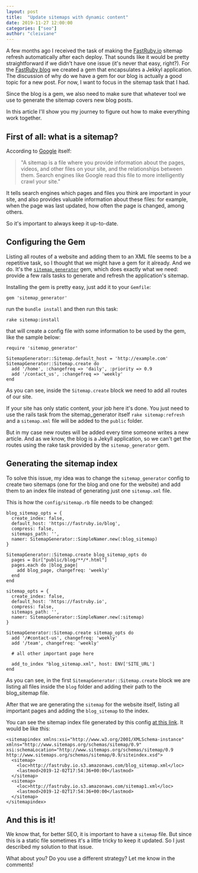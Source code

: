 ```yaml
---
layout: post
title:  "Update sitemaps with dynamic content"
date: 2019-11-27 12:00:00
categories: ["seo"]
author: "cleiviane"
---
```


A few months ago I received the task of making the [FastRuby.io](https://www.fastruby.io) sitemap refresh automatically after each deploy. That sounds like it would be pretty straightforward if we didn't have one issue (it's never that easy, right?). For the [FastRuby blog](https://www.fastruby.io/blog) we created a gem that encapsulates a Jekkyl application. The discussion of why do we have a gem for our blog is actually a good topic for a new post. For now, I want to focus in the sitemap task that I had.

Since the blog is a gem, we also need to make sure that whatever tool we use to generate the sitemap covers new blog posts.

In this article I'll show you my journey to figure out how to make everything work together.

<!--more-->

## First of all: what is a sitemap?

According to [Google](https://support.google.com/webmasters/answer/156184?hl=en) itself:
> "A sitemap is a file where you provide information about the pages, videos, and other files on your site, and the relationships between them. Search engines like Google read this file to more intelligently crawl your site."

It tells search engines which pages and files you think are important in your site, and also provides valuable information about these files: for example, when the page was last updated, how often the page is changed, among others.

So it's important to always keep it up-to-date.

## Configuring the Gem

Listing all routes of a website and adding them to an XML file seems to be a repetitive task, so I thought that we might have a gem for it already. And we do. It's the [`sitemap_generator`](https://github.com/kjvarga/sitemap_generator) gem, which does exactly what we need: provide a few rails tasks to generate and refresh the application's sitemap.

Installing the gem is pretty easy, just add it to your `Gemfile`:

`gem 'sitemap_generator'`

run the `bundle install` and then run this task:

`rake sitemap:install`

that will create a config file with some information to be used by the gem, like the sample below:

```
require 'sitemap_generator'

SitemapGenerator::Sitemap.default_host = 'http://example.com'
SitemapGenerator::Sitemap.create do
  add '/home', :changefreq => 'daily', :priority => 0.9
  add '/contact_us', :changefreq => 'weekly'
end
```

As you can see, inside the `Sitemap.create` block we need to add all routes of our site.

If your site has only static content, your job here it's done. You just need to use the rails task from the sitemap_generator itself `rake sitemap:refresh` and a `sitemap.xml` file will be added to the `public` folder.

But in my case new routes will be added every time someone writes a new article. And as we know, the blog is a Jekyll application,
so we can't get the routes using the rake task provided by the `sitemap_generator` gem.

## Generating the sitemap index

To solve this issue, my idea was to change the `sitemap_generator` config to create two sitemaps (one for the blog and one for the website) and add them to an index file instead of generating just one `sitemap.xml` file.


This is how the `config/sitemap.rb` file needs to be changed:

```
blog_sitemap_opts = {
  create_index: false,
  default_host: 'https://fastruby.io/blog',
  compress: false,
  sitemaps_path: '',
  namer: SitemapGenerator::SimpleNamer.new(:blog_sitemap)
}

SitemapGenerator::Sitemap.create blog_sitemap_opts do
  pages = Dir["public/blog/**/*.html"]
  pages.each do |blog_page|
    add blog_page, changefreq: 'weekly'
  end
end

sitemap_opts = {
  create_index: false,
  default_host: 'https://fastruby.io',
  compress: false,
  sitemaps_path: '',
  namer: SitemapGenerator::SimpleNamer.new(:sitemap)
}

SitemapGenerator::Sitemap.create sitemap_opts do
  add '/#contact-us', changefreq: 'weekly'
  add '/team', changefreq: 'weekly'

  # all other important page here

  add_to_index "blog_sitemap.xml", host: ENV['SITE_URL']
end

```

As you can see, in the first `SitemapGenerator::Sitemap.create` block we are listing all files inside the `blog` folder and adding their path to the blog_sitemap file.

After that we are generating the `sitemap` for the website itself, listing all important pages and adding the `blog_sitemap` to the index.

You can see the sitemap index file generated by this config [at this link](http://fastruby.io.s3.amazonaws.com/sitemap.xml). It would be like this:

```
<sitemapindex xmlns:xsi="http://www.w3.org/2001/XMLSchema-instance" xmlns="http://www.sitemaps.org/schemas/sitemap/0.9" xsi:schemaLocation="http://www.sitemaps.org/schemas/sitemap/0.9 http://www.sitemaps.org/schemas/sitemap/0.9/siteindex.xsd">
  <sitemap>
    <loc>http://fastruby.io.s3.amazonaws.com/blog_sitemap.xml</loc>
    <lastmod>2019-12-02T17:54:36+00:00</lastmod>
  </sitemap>
  <sitemap>
    <loc>http://fastruby.io.s3.amazonaws.com/sitemap1.xml</loc>
    <lastmod>2019-12-02T17:54:36+00:00</lastmod>
  </sitemap>
</sitemapindex>
```

## And this is it!

We know that, for better SEO, it is important to have a `sitemap` file. But since this is a static file sometimes it's a little tricky to keep it updated. So I just described my solution to that issue.

What about you? Do you use a different strategy? Let me know in the comments!
